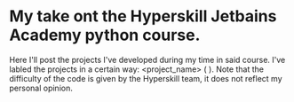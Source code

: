# My take ont the Hyperskill Jetbains Academy python course.

Here I'll post the projects I've developed during my time in said course.
I've labled the projects in a certain way: <project_name> ( <difficulty> ).
Note that the difficulty of the code is given by the Hyperskill team, it does not reflect my personal opinion.
